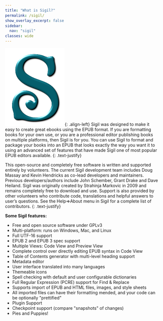 ```yaml
---
title: "What is Sigil?"
permalink: /sigil/
show_overlay_excerpt: false
sidebar:
  nav: "sigil"
classes: wide
---
```


![Sigil icon](/assets/images/sigil-256.png){: .align-left}
Sigil was designed to make it easy to create great ebooks using the EPUB format. If you are formatting books for your own use, or you are a professional editor publishing books on multiple platforms, then Sigil is for you. You can use Sigil to format and package your books into an EPUB that looks exactly the way you want it to using an advanced set of features that have made Sigil one of most popular EPUB editors available.
{: .text-justify}

This open-source and completely free software is written and supported entirely by volunteers. The current Sigil development team includes Doug Massay and Kevin Hendricks as co-lead developers and maintainers. Previous developers/authors include John Schember, Grant Drake and Dave Heiland. Sigil was originally created by Strahinja Markovic in 2009 and remains completely free to download and use. Support is also provided by other volunteers who contribute code, translations and helpful answers to user’s questions. See the Help=>About menu in Sigil for a complete list of contributors.
{: .text-justify}

__Some Sigil features:__

- Free and open source software under GPLv3
- Multi-platform: runs on Windows, Mac, and Linux
- Full UTF-16 support
- EPUB 2 and EPUB 3 spec support
- Multiple Views: Code View and Preview View
- Complete control over directly editing EPUB syntax in Code View
- Table of Contents generator with multi-level heading support
- Metadata editor
- User interface translated into many languages
- Themeable icons
- Spell checking with default and user configurable dictionaries
- Full Regular Expression (PCRE) support for Find &amp; Replace
- Supports import of EPUB and HTML files, images, and style sheets
- All imported files can have their formatting mended, and your code can be optionally "prettified"
- Plugin Support
- Checkpoint support (compare "snapshots" of changes)
- Pies and Puppies!
